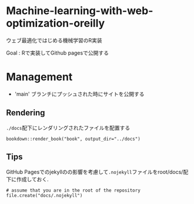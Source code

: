 # Machine-learning-with-web-optimization-oreilly
ウェブ最適化ではじめる機械学習のR実装

Goal : Rで実装してGithub pagesで公開する

# Management

- 'main' ブランチにプッシュされた時にサイトを公開する

## Rendering

`./docs`配下にレンダリングされたファイルを配置する

```{r}
bookdown::render_book("book", output_dir="../docs")
```

## Tips

GitHub Pagesでのjekyllのの影響を考慮して`.nojekyll`ファイルをroot/docs/配下に作成しておく.

```{r}
# assume that you are in the root of the repository
file.create("docs/.nojekyll")
```
